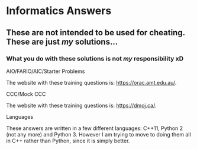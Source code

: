 # Informatics Answers
## These are not intended to be used for cheating. These are just *my* solutions... 
### What you do with these solutions is not *my* responsibility xD


AIO/FARIO/AIC/Starter Problems

The website with these training questions is: https://orac.amt.edu.au/.

CCC/Mock CCC

The website with these training questions is: https://dmoj.ca/.

Languages

These answers are written in a few different languages: C++11, Python 2 (not any more) and Python 3. However I am trying to move to doing them all in C++ rather than Python, since it is simply better.


